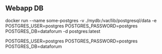## Webapp DB

docker run --name some-postgres -v ./mydb:/var/lib/postgresql/data -e POSTGRES_USER=postgres POSTGRES_PASSWORD=postgres POSTGRES_DB=dataforum -d postgres:latest


POSTGRES_USER=postgres POSTGRES_PASSWORD=postgres POSTGRES_DB=dataforum